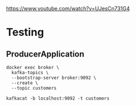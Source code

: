 https://www.youtube.com/watch?v=UJesCn731G4

Testing
=

ProducerApplication
-
```shell
docker exec broker \
  kafka-topics \
  --bootstrap-server broker:9092 \
  --create \
  --topic customers
```

```shell
kafkacat -b localhost:9092 -t customers
```


